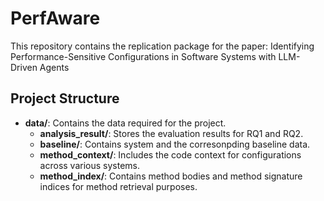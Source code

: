# PerfAware

This repository contains the replication package for the paper: Identifying Performance-Sensitive Configurations in Software Systems with LLM-Driven Agents

## Project Structure

- **data/**: Contains the data required for the project.
  - **analysis_result/**: Stores the evaluation results for RQ1 and RQ2.
  - **baseline/**: Contains system and the corresonpding baseline data.
  - **method_context/**: Includes the code context for configurations across various systems.
  - **method_index/**: Contains method bodies and method signature indices for method retrieval purposes.
